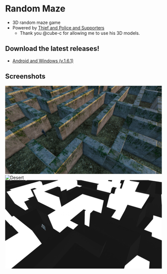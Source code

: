 # Random Maze

* 3D random maze game
* Powered by [Thief and Police and Supporters](https://github.com/salt26/tapas)
  * Thank you @cube-c for allowing me to use his 3D models.

## Download the latest releases!

* [Android and Windows (v.1.6.1)](https://github.com/salt26/random-maze/releases/tag/v.1.6.1)

## Screenshots
![Sunset](https://github.com/salt26/random-maze/blob/mobile/Assets/Resources/SunsetTheme.png)
![Desert](https://github.com/salt26/random-maze/blob/mobile/Assets/Resources/DesertTheme.png)
![Illusion](https://github.com/salt26/random-maze/blob/mobile/Assets/Resources/IllusionTheme.png)
